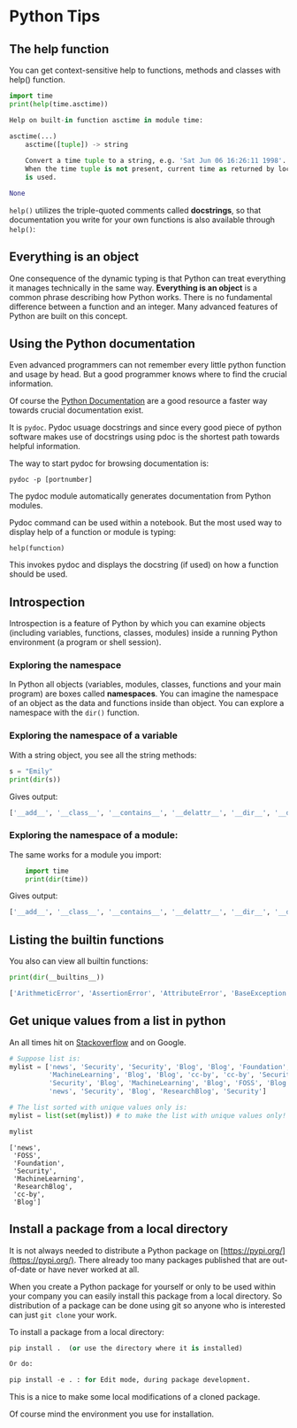 # Python Tips

## The help function

You can get context-sensitive help to functions, methods and classes with help() function.

```python
import time
print(help(time.asctime))

Help on built-in function asctime in module time:

asctime(...)
    asctime([tuple]) -> string
    
    Convert a time tuple to a string, e.g. 'Sat Jun 06 16:26:11 1998'.
    When the time tuple is not present, current time as returned by localtime()
    is used.

None
```


`help()` utilizes the triple-quoted comments called **docstrings**, so that documentation you write for your own functions is also available through `help()`:


## Everything is an object

One consequence of the dynamic typing is that Python can treat everything it manages technically in the same way. **Everything is an object** is a common phrase describing how Python works. There is no fundamental difference between a function and an integer. Many advanced features of Python are built on this concept.


## Using the Python documentation

Even advanced programmers can not remember every little python function and usage by head. But a good programmer knows where to find the crucial information.

Of course the [Python Documentation](https://python.docs.org) are a good resource a faster way towards crucial documentation exist. 

It is `pydoc`. Pydoc usuage docstrings and since every good piece of python software makes use of docstrings using pdoc is the shortest path towards helpful information. 

The way to start pydoc for browsing documentation is:
```
pydoc -p [portnumber]

```
The pydoc module automatically generates documentation from Python modules. 

Pydoc command can be used within a notebook. But the most used way to display help of a function or module is typing:
```
help(function)
```
This invokes pydoc and displays the docstring (if used) on how a function should be used.



## Introspection

Introspection is a feature of Python by which you can examine objects (including variables, functions, classes, modules) inside a running Python environment (a program or shell session).

### Exploring the namespace

In Python all objects (variables, modules, classes, functions and your main program) are boxes called **namespaces**. You can imagine the namespace of an object as the data and functions inside than object. You can explore a namespace with the `dir()` function.

### Exploring the namespace of a variable

With a string object, you see all the string methods:

```python
s = "Emily"
print(dir(s))
```

Gives output:
```python
['__add__', '__class__', '__contains__', '__delattr__', '__dir__', '__doc__', '__eq__', '__format__', '__ge__', '__getattribute__', '__getitem__', '__getnewargs__', '__gt__', '__hash__', '__init__', '__init_subclass__', '__iter__', '__le__', '__len__', '__lt__', '__mod__', '__mul__', '__ne__', '__new__', '__reduce__', '__reduce_ex__', '__repr__', '__rmod__', '__rmul__', '__setattr__', '__sizeof__', '__str__', '__subclasshook__', 'capitalize', 'casefold', 'center', 'count', 'encode', 'endswith', 'expandtabs', 'find', 'format', 'format_map', 'index', 'isalnum', 'isalpha', 'isascii', 'isdecimal', 'isdigit', 'isidentifier', 'islower', 'isnumeric', 'isprintable', 'isspace', 'istitle', 'isupper', 'join', 'ljust', 'lower', 'lstrip', 'maketrans', 'partition', 'replace', 'rfind', 'rindex', 'rjust', 'rpartition', 'rsplit', 'rstrip', 'split', 'splitlines', 'startswith', 'strip', 'swapcase', 'title', 'translate', 'upper', 'zfill']
```

### Exploring the namespace of a module:

The same works for a module you import:
```python
    import time
    print(dir(time))
```
Gives output:

```python
['__add__', '__class__', '__contains__', '__delattr__', '__dir__', '__doc__', '__eq__', '__format__', '__ge__', '__getattribute__', '__getitem__', '__getnewargs__', '__gt__', '__hash__', '__init__', '__init_subclass__', '__iter__', '__le__', '__len__', '__lt__', '__mod__', '__mul__', '__ne__', '__new__', '__reduce__', '__reduce_ex__', '__repr__', '__rmod__', '__rmul__', '__setattr__', '__sizeof__', '__str__', '__subclasshook__', 'capitalize', 'casefold', 'center', 'count', 'encode', 'endswith', 'expandtabs', 'find', 'format', 'format_map', 'index', 'isalnum', 'isalpha', 'isascii', 'isdecimal', 'isdigit', 'isidentifier', 'islower', 'isnumeric', 'isprintable', 'isspace', 'istitle', 'isupper', 'join', 'ljust', 'lower', 'lstrip', 'maketrans', 'partition', 'replace', 'rfind', 'rindex', 'rjust', 'rpartition', 'rsplit', 'rstrip', 'split', 'splitlines', 'startswith', 'strip', 'swapcase', 'title', 'translate', 'upper', 'zfill']
```

## Listing the builtin functions

You also can view all builtin functions:

```python
print(dir(__builtins__))

['ArithmeticError', 'AssertionError', 'AttributeError', 'BaseException', 'BlockingIOError', 'BrokenPipeError', 'BufferError', 'BytesWarning', 'ChildProcessError', 'ConnectionAbortedError', 'ConnectionError', 'ConnectionRefusedError', 'ConnectionResetError', 'DeprecationWarning', 'EOFError', 'Ellipsis', 'EnvironmentError', 'Exception', 'False', 'FileExistsError', 'FileNotFoundError', 'FloatingPointError', 'FutureWarning', 'GeneratorExit', 'IOError', 'ImportError', 'ImportWarning', 'IndentationError', 'IndexError', 'InterruptedError', 'IsADirectoryError', 'KeyError', 'KeyboardInterrupt', 'LookupError', 'MemoryError', 'ModuleNotFoundError', 'NameError', 'None', 'NotADirectoryError', 'NotImplemented', 'NotImplementedError', 'OSError', 'OverflowError', 'PendingDeprecationWarning', 'PermissionError', 'ProcessLookupError', 'RecursionError', 'ReferenceError', 'ResourceWarning', 'RuntimeError', 'RuntimeWarning', 'StopAsyncIteration', 'StopIteration', 'SyntaxError', 'SyntaxWarning', 'SystemError', 'SystemExit', 'TabError', 'TimeoutError', 'True', 'TypeError', 'UnboundLocalError', 'UnicodeDecodeError', 'UnicodeEncodeError', 'UnicodeError', 'UnicodeTranslateError', 'UnicodeWarning', 'UserWarning', 'ValueError', 'Warning', 'ZeroDivisionError', '__IPYTHON__', '__build_class__', '__debug__', '__doc__', '__import__', '__loader__', '__name__', '__package__', '__spec__', 'abs', 'all', 'any', 'ascii', 'bin', 'bool', 'breakpoint', 'bytearray', 'bytes', 'callable', 'chr', 'classmethod', 'compile', 'complex', 'copyright', 'credits', 'delattr', 'dict', 'dir', 'display', 'divmod', 'enumerate', 'eval', 'exec', 'execfile', 'filter', 'float', 'format', 'frozenset', 'get_ipython', 'getattr', 'globals', 'hasattr', 'hash', 'help', 'hex', 'id', 'input', 'int', 'isinstance', 'issubclass', 'iter', 'len', 'license', 'list', 'locals', 'map', 'max', 'memoryview', 'min', 'next', 'object', 'oct', 'open', 'ord', 'pow', 'print', 'property', 'range', 'repr', 'reversed', 'round', 'runfile', 'set', 'setattr', 'slice', 'sorted', 'staticmethod', 'str', 'sum', 'super', 'tuple', 'type', 'vars', 'zip']

```



## Get unique values from a list in python 

An all times hit on [Stackoverflow](https://stackoverflow.com/questions/12897374/get-unique-values-from-a-list-in-python) and on Google.




```python
# Suppose list is:
mylist = ['news', 'Security', 'Security', 'Blog', 'Blog', 'Foundation', 
          'MachineLearning', 'Blog', 'Blog', 'cc-by', 'cc-by', 'Security', 'Foundation', 
          'Security', 'Blog', 'MachineLearning', 'Blog', 'FOSS', 'Blog', 'FOSS', 'Blog', 'MachineLearning', 'Blog', 'Security', 'Foundation', 'Security', 
          'news', 'Security', 'Blog', 'ResearchBlog', 'Security']
```


```python
# The list sorted with unique values only is:
mylist = list(set(mylist)) # to make the list with unique values only!
```


```python
mylist
```




    ['news',
     'FOSS',
     'Foundation',
     'Security',
     'MachineLearning',
     'ResearchBlog',
     'cc-by',
     'Blog']

## Install a package from a local directory

It is not always needed to distribute a Python package on [https://pypi.org/](https://pypi.org/). There already too many packages published that are out-of-date or have never worked at all.


When you create a Python package for yourself or only to be used within your company you can easily install this package from a local directory. So distribution of a package can be done using git so anyone who is interested can just `git clone` your work.

To install a package from a local directory:
```python
pip install .  (or use the directory where it is installed)

Or do:

pip install -e . : for Edit mode, during package development.
```

This is a nice to make some local modifications of a cloned package.

Of course mind the environment you use for installation. 




